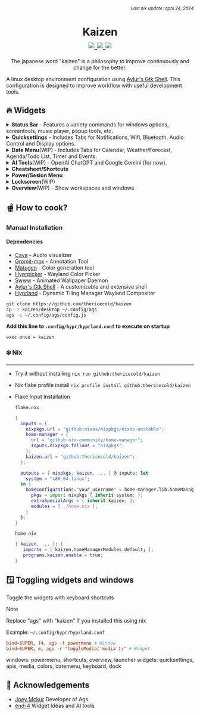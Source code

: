 ###### *<div align=right><sub>Last nix update: april 24, 2024</sub></div>*

<center>
  <h1>Kaizen<br />
    <a href='https://nixos.org'>
      <img src='https://img.shields.io/badge/NixOS-unstable-blue.svg?style=for-the-badge&labelColor=1b1e28&logo=NixOS&logoColor=add7ff&color=add7ff'>
    </a>
    <a href='https://github.com/TheRiceCold/kaizen'>
      <img src='https://img.shields.io/github/languages/code-size/thericecold/kaizen?color=5de4c7&labelColor=1b1e28&style=for-the-badge&logo=github&logoColor=5de4c7'>
    </a>
    <a href='https://github.com/TheRiceCold/kaizen/stargazers'>
      <img src='https://img.shields.io/github/stars/thericecold/kaizen?color=fcc5e9&labelColor=1b1e28&style=for-the-badge&logo=starship&logoColor=fcc5e9'>
    </a>
  </h1>
  <p>The japanese word "kaizen" is a philosophy to improve continuously and change for the better.</p>
</center>

A linux desktop environment configuration using [Aylur's Gtk Shell][ags]. This configuration is designed to improve workflow with useful development tools.

## 🔥 Widgets

<details>
  <summary>
    <b>Status Bar</b> - Features a variety commands for windows options, screentools, music player, popup tools, etc.
  </summary>
  <img src='https://github.com/TheRiceCold/kaizen/blob/main/screenshots/status-bar.gif' />
</details>

<details>
  <summary>
    <b>Quicksettings</b> - Includes Tabs for Notifications, Wifi, Bluetooth, Audio Control and Display options.
  </summary>
  <!-- <img src='https://github.com/TheRiceCold/kaizen/blob/main/screenshots/status-bar.gif' /> -->
</details>

<details>
  <summary>
    <b>Date Menu</b>(WIP) - Includes Tabs for Calendar, Weather/Forecast, Agenda/Todo List, Timer and Events.
  </summary>
  <!-- <img src='https://github.com/TheRiceCold/kaizen/blob/main/screenshots/status-bar.gif' /> -->
</details>

<details>
  <summary>
    <b>AI Tools</b>(WIP) - OpenAI ChatGPT and Google Gemini (for now).
  </summary>
  <!-- <img src='https://github.com/TheRiceCold/kaizen/blob/main/screenshots/status-bar.gif' /> -->
</details>

<details>
  <summary>
    <b>Cheatsheet/Shortcuts</b>
  </summary>
  <!-- <img src='https://github.com/TheRiceCold/kaizen/blob/main/screenshots/status-bar.gif' /> -->
</details>

<details>
  <summary>
    <b>Power/Sesion Menu</b>
  </summary>
  <!-- <img src='https://github.com/TheRiceCold/kaizen/blob/main/screenshots/status-bar.gif' /> -->
</details>

<details>
  <summary>
    <b>Lockscreen</b>(WIP)
  </summary>
  <!-- <img src='https://github.com/TheRiceCold/kaizen/blob/main/screenshots/status-bar.gif' /> -->
</details>

<details>
  <summary>
    <b>Overview</b>(WIP) - Show workspaces and windows
  </summary>
  <!-- <img src='https://github.com/TheRiceCold/kaizen/blob/main/screenshots/status-bar.gif' /> -->
</details>

## 🫕 How to cook?
### Manual Installation
#### Dependencies
- [Cava] - Audio visualizer
- [Gromit-mpx] - Annotation Tool
- [Matugen] - Color generation tool
- [Hyprpicker] - Wayland Color Picker
- [Swww] - Animated Wallpaper Daemon
- [Aylur's Gtk Shell][ags] - A customizable and extensive shell
- [Hyprland] - Dynamic Tiling Manager Wayland Compositor
``` bash
git clone https://github.com/thericecold/kaizen
cp -r kaizen/desktop ~/.config/ags
ags -c ~/.config/ags/config.js
```

**Add this line to `.config/hypr/hyprland.conf` to execute on startup**
```
exec-once = kaizen
```

### ❄️ Nix
---
- Try it without installing
``nix run github:thericecold/kaizen``

- Nix flake profile install
``nix profile install github:thericecold/kaizen``

- Flake Input Installation

    ``flake.nix``
    ``` nix
    {
      inputs = {    
        nixpkgs.url = "github:nixos/nixpkgs/nixos-unstable";
        home-manager = {
          url = "github:nix-community/home-manager";
          inputs.nixpkgs.follows = "nixpkgs";
        };
        kaizen.url = "github:thericecold/kaizen";
      };

      outputs = { nixpkgs, kaizen, ... } @ inputs: let
        system = "x86_64-linux";
      in {
        homeConfigurations."your_username" = home-manager.lib.homeManagerConfiguration {
          pkgs = import nixpkgs { inherit system; };
          extraSpecialArgs = { inherit kaizen; };
          modules = [ ./home.nix ];
        }
      };
    }
    ```
    ``home.nix``
    ``` nix
    { kaizen, ... }: {
       imports = [ kaizen.homeManagerModules.default; ]; 
       programs.kaizen.enable = true;
    }
    ```


## 🪟 Toggling widgets and windows
Toggle the widgets with keyboard shortcuts
> [!NOTE]
> Replace "ags" with "kaizen" if you installed this using nix

Example: `~/.config/hypr/hyprland.conf`
``` conf
bind=SUPER, f4, ags -t powermenu # Window
bind=SUPER, m, ags -r "toggleMedia('media');" # Widget
```
windows: powermenu, shortcuts, overview, launcher
widgets: quicksettings, apis, media, colors, datemenu, keyboard, dock


## 🙏 Acknowledgements
- [Joey Mckur](https://github.com/aylur/dotfiles) Developer of Ags
- [end-4](https://github.com/end-4/dots-hyprland) Widget Ideas and AI tools

[ags]: https://github.com/aylur/ags
[swww]: https://github.com/LGFae/swww
[cava]: https://github.com/karlstav/cava
[matugen]: https://github.com/InioX/matugen
[hyprland]: https://github.com/hyprwm/Hyprland
[gromit-mpx]: https://github.com/bk138/gromit-mpx
[hyprpicker]: https://github.com/hyprwm/hyprpicker
